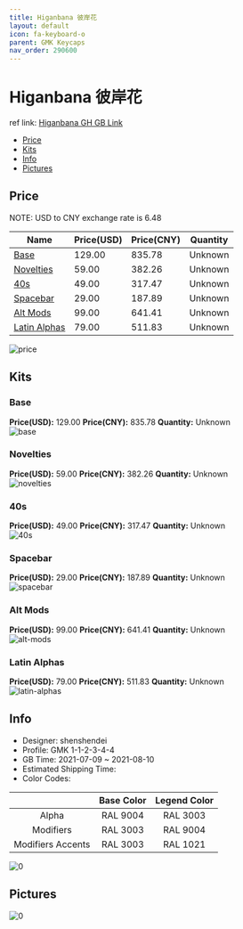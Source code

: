 ```yaml
---
title: Higanbana 彼岸花
layout: default
icon: fa-keyboard-o
parent: GMK Keycaps
nav_order: 290600
---
```


# Higanbana 彼岸花

ref link: [Higanbana GH GB Link](https://geekhack.org/index.php?topic=113690)

* [Price](#price)
* [Kits](#kits)
* [Info](#info)
* [Pictures](#pictures)

## Price

NOTE: USD to CNY exchange rate is 6.48

| Name          | Price(USD)   |  Price(CNY) | Quantity |
| ------------- | ------------ |  ---------- | -------- |
|[Base](#base)|129.00|835.78|Unknown|
|[Novelties](#novelties)|59.00|382.26|Unknown|
|[40s](#40s)|49.00|317.47|Unknown|
|[Spacebar](#spacebar)|29.00|187.89|Unknown|
|[Alt Mods](#alt-mods)|99.00|641.41|Unknown|
|[Latin Alphas](#latin-alphas)|79.00|511.83|Unknown|

<img src="{{ 'assets/images/gmk-keycaps/Higanbana/price.png' | relative_url }}" alt="price" class="image featured">

## Kits
### Base  
**Price(USD):** 129.00	**Price(CNY):** 835.78	**Quantity:** Unknown  
<img src="{{ 'assets/images/gmk-keycaps/Higanbana/kits_pics/base.jpg' | relative_url }}" alt="base" class="image featured">

### Novelties  
**Price(USD):** 59.00	**Price(CNY):** 382.26	**Quantity:** Unknown  
<img src="{{ 'assets/images/gmk-keycaps/Higanbana/kits_pics/novelties.jpg' | relative_url }}" alt="novelties" class="image featured">

### 40s  
**Price(USD):** 49.00	**Price(CNY):** 317.47	**Quantity:** Unknown  
<img src="{{ 'assets/images/gmk-keycaps/Higanbana/kits_pics/40s.jpg' | relative_url }}" alt="40s" class="image featured">

### Spacebar  
**Price(USD):** 29.00	**Price(CNY):** 187.89	**Quantity:** Unknown  
<img src="{{ 'assets/images/gmk-keycaps/Higanbana/kits_pics/spacebar.jpg' | relative_url }}" alt="spacebar" class="image featured">

### Alt Mods  
**Price(USD):** 99.00	**Price(CNY):** 641.41	**Quantity:** Unknown  
<img src="{{ 'assets/images/gmk-keycaps/Higanbana/kits_pics/alt-mods.png' | relative_url }}" alt="alt-mods" class="image featured">

### Latin Alphas  
**Price(USD):** 79.00	**Price(CNY):** 511.83	**Quantity:** Unknown  
<img src="{{ 'assets/images/gmk-keycaps/Higanbana/kits_pics/latin-alphas.jpg' | relative_url }}" alt="latin-alphas" class="image featured">

## Info
* Designer: shenshendei  
* Profile: GMK 1-1-2-3-4-4  
* GB Time: 2021-07-09 ~ 2021-08-10  
* Estimated Shipping Time:   
* Color Codes:  

| |Base Color     | Legend Color
| :-------------: | :-------------: | :------------:
|Alpha|RAL 9004|RAL 3003|
|Modifiers|RAL 3003|RAL 9004|
|Modifiers Accents|RAL 3003|RAL 1021|

<img src="{{ 'assets/images/gmk-keycaps/Higanbana/0.jpg' | relative_url }}" alt="0" class="image featured">

## Pictures  
<img src="{{ 'assets/images/gmk-keycaps/Higanbana/rendering_pics/0.png' | relative_url }}" alt="0" class="image featured">
